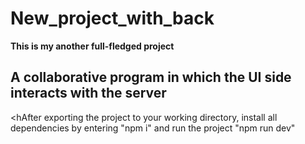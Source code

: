 # New_project_with_back

<b>This is my another full-fledged project</b>

## A collaborative program in which the UI side interacts with the server

<hAfter exporting the project to your working directory, install all dependencies by entering "npm i" and run the project "npm run dev"
